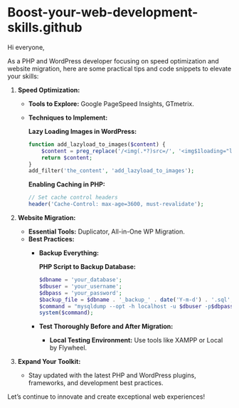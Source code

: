# Boost-your-web-development-skills.github
Hi everyone,

As a PHP and WordPress developer focusing on speed optimization and website migration, here are some practical tips and code snippets to elevate your skills:

1. **Speed Optimization:** 
   - **Tools to Explore:** Google PageSpeed Insights, GTmetrix.
   - **Techniques to Implement:**

     **Lazy Loading Images in WordPress:**
     ```php
     function add_lazyload_to_images($content) {
         $content = preg_replace('/<img(.*?)src=/', '<img$1loading="lazy" src=', $content);
         return $content;
     }
     add_filter('the_content', 'add_lazyload_to_images');
     ```

     **Enabling Caching in PHP:**
     ```php
     // Set cache control headers
     header('Cache-Control: max-age=3600, must-revalidate');
     ```

2. **Website Migration:**
   - **Essential Tools:** Duplicator, All-in-One WP Migration.
   - **Best Practices:**
     - **Backup Everything:**

       **PHP Script to Backup Database:**
       ```php
       $dbname = 'your_database';
       $dbuser = 'your_username';
       $dbpass = 'your_password';
       $backup_file = $dbname . '_backup_' . date('Y-m-d') . '.sql';
       $command = "mysqldump --opt -h localhost -u $dbuser -p$dbpass $dbname > $backup_file";
       system($command);
       ```

     - **Test Thoroughly Before and After Migration:**
       - **Local Testing Environment:** Use tools like XAMPP or Local by Flywheel.

3. **Expand Your Toolkit:**
   - Stay updated with the latest PHP and WordPress plugins, frameworks, and development best practices.

Let’s continue to innovate and create exceptional web experiences!
